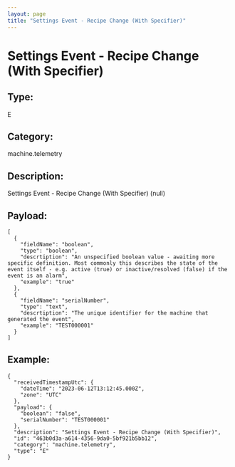 ```yaml
---
layout: page
title: "Settings Event - Recipe Change (With Specifier)"
---
```


# Settings Event - Recipe Change (With Specifier)

## Type:

E

## Category:

machine.telemetry

## Description: 

Settings Event - Recipe Change (With Specifier) (null)

## Payload:

```
[
  {
    "fieldName": "boolean",
    "type": "boolean",
    "descrtiption": "An unspecified boolean value - awaiting more specific definition. Most commonly this describes the state of the event itself - e.g. active (true) or inactive/resolved (false) if the event is an alarm",
    "example": "true"
  },
  {
    "fieldName": "serialNumber",
    "type": "text",
    "descrtiption": "The unique identifier for the machine that generated the event",
    "example": "TEST000001"
  }
]
```

## Example:

```
{
  "receivedTimestampUtc": {
    "dateTime": "2023-06-12T13:12:45.000Z",
    "zone": "UTC"
  },
  "payload": {
    "boolean": "false",
    "serialNumber": "TEST000001"
  },
  "description": "Settings Event - Recipe Change (With Specifier)",
  "id": "463b0d3a-a614-4356-9da0-5bf921b5bb12",
  "category": "machine.telemetry",
  "type": "E"
}
```
